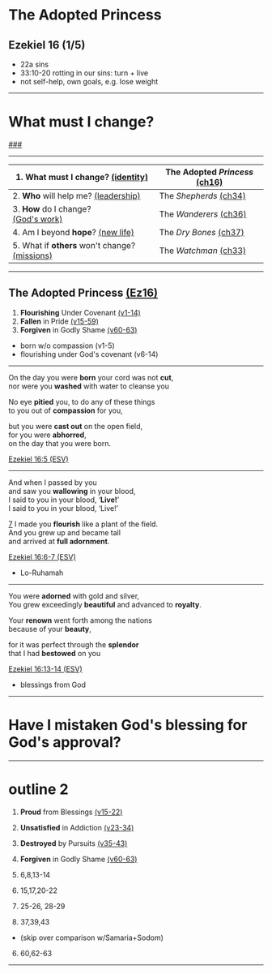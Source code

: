 <!-- .slide: <%= bg("unsplash-Jztmx9yqjBw-stars.jpg") %> id="title" -->
# The Adopted Princess
## Ezekiel 16 (1/5)

>>>
+ 22a sins
+ 33:10-20 rotting in our sins: turn + live
+ not self-help, own goals, e.g. lose weight

---
<!-- .slide: data-background="white" -->
# **What** must I change?

[###](#/outline "secret")

---

| 1. **What** must I change? [(identity)](# "ref") | The Adopted *Princess* [(ch16)](# "ref") |
| --- | --- |
| 2. **Who** will help me? [(leadership)](# "ref") | The *Shepherds* [(ch34)](# "ref") |
| 3. **How** do I change? <br>[(God's work)](# "ref") | The *Wanderers* [(ch36)](# "ref") |
| 4. Am I beyond **hope**? [(new life)](# "ref") | The *Dry Bones* [(ch37)](# "ref") |
| 5. What if **others** won't change? [(missions)](# "ref") | The *Watchman* [(ch33)](# "ref") |

---
<!-- .slide: <%= bg("unsplash-Jztmx9yqjBw-stars.jpg") %> id="outline" class="outline" -->
## The Adopted Princess [(Ez16)](# "ref")
1. **Flourishing** Under Covenant [(v1-14)](# "ref")
1. **Fallen** in Pride [(v15-59)](# "ref")
1. **Forgiven** in Godly Shame [(v60-63)](# "ref")

>>>
+ born w/o compassion (v1-5)
+ flourishing under God's covenant (v6-14)

---
On the day you were **born** your cord was not **cut**, <br>
nor were you **washed** with water to cleanse you

No eye **pitied** you, to do any of these things  <br>
to you out of **compassion** for you,

but you were **cast out** on the open field,  <br>
for you were **abhorred**,  <br>
on the day that you were born.

[Ezekiel 16:5 (ESV)](# "ref")

---
And when I passed by you <br>
and saw you **wallowing** in your blood, <br>
I said to you in your blood, ‘**Live!**’<br>
I said to you in your blood, ‘Live!’

[7](# "ref")
I made you **flourish** like a plant of the field.<br>
And you grew up and became tall <br>
and arrived at **full adornment**.

[Ezekiel 16:6-7 (ESV)](# "ref")

>>>
+ Lo-Ruhamah

---
You were **adorned** with gold and silver, <br>
You grew exceedingly **beautiful** and advanced to **royalty**.

Your **renown** went forth among the nations <br>
because of your **beauty**,

for it was perfect through the **splendor** <br>
that I had **bestowed** on you

[Ezekiel 16:13-14 (ESV)](# "ref")

>>>
+ blessings from God

---
<!-- .slide: data-background="white" -->
# Have I mistaken God's **blessing** for God's **approval**?

---
# outline 2

>>>
1. **Proud** from Blessings [(v15-22)](# "ref")
1. **Unsatisfied** in Addiction [(v23-34)](# "ref")
1. **Destroyed** by Pursuits [(v35-43)](# "ref")
1. **Forgiven** in Godly Shame [(v60-63)](# "ref")

2. 6,8,13-14
3. 15,17,20-22
4. 25-26, 28-29
5. 37,39,43
  + (skip over comparison w/Samaria+Sodom)
6. 60,62-63

---
<!-- .slide: <%= bg("unsplash-Jztmx9yqjBw-stars.jpg") %> class="empty" -->
